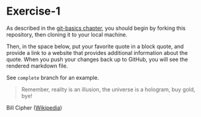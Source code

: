 # Exercise-1

As described in the [git-basics
chapter](https://info201.github.io/git-basics.html), you should begin
by forking this repository, then cloning it to your local machine.

Then, in the space below, put your favorite quote in a block quote,
and provide a link to a website that provides additional information
about the quote. When you push your changes back up to GitHub, you
will see the rendered markdown file.

See `complete` branch for an example.

> Remember, reality is an illusion, the universe is a hologram, buy gold, bye!

Bill Cipher ([Wikipedia](http://gravityfalls.wikia.com/wiki/Bill_Cipher))

